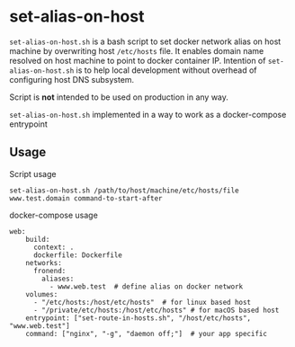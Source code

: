 # set-alias-on-host
`set-alias-on-host.sh` is a bash script to set docker network alias on host machine by overwriting 
host `/etc/hosts` file. It enables domain name resolved on host machine to point to docker container IP. 
Intention of `set-alias-on-host.sh` is to help local development without overhead of configuring host DNS subsystem.

Script is **not** intended to be used on production in any way.

`set-alias-on-host.sh` implemented in a way to work as a docker-compose entrypoint 

## Usage
Script usage
```
set-alias-on-host.sh /path/to/host/machine/etc/hosts/file www.test.domain command-to-start-after
```
docker-compose usage
```
web:
    build:
      context: .
      dockerfile: Dockerfile
    networks:
      fronend:
        aliases:
          - www.web.test  # define alias on docker network
    volumes:
      - "/etc/hosts:/host/etc/hosts"  # for linux based host
      - "/private/etc/hosts:/host/etc/hosts" # for macOS based host
    entrypoint: ["set-route-in-hosts.sh", "/host/etc/hosts", "www.web.test"]
    command: ["nginx", "-g", "daemon off;"]  # your app specific
```